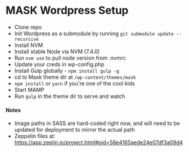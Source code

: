 # MASK Wordpress Setup
- Clone repo
- Init Wordpress as a submodule by running `git submodule update --recursive`
- Install NVM
- Install stable Node via NVM (7.4.0)
- Run `nvm use` to pull node version from .nvmrc
- Update your creds in wp-config.php
- Install Gulp globally - `npm install gulp -g`
- cd to Mask theme dir at `/wp-content/themes/mask`
- `npm install` or `yarn` if you're one of the cool kids
- Start MAMP
- Run `gulp` in the theme dir to serve and watch

#### Notes
- Image paths in SASS are hard-coded right now, and will need to be updated for deployment to mirror the actual path
- Zeppelin files at: https://app.zeplin.io/project.html#pid=58e4165aede24e07df3a09d4